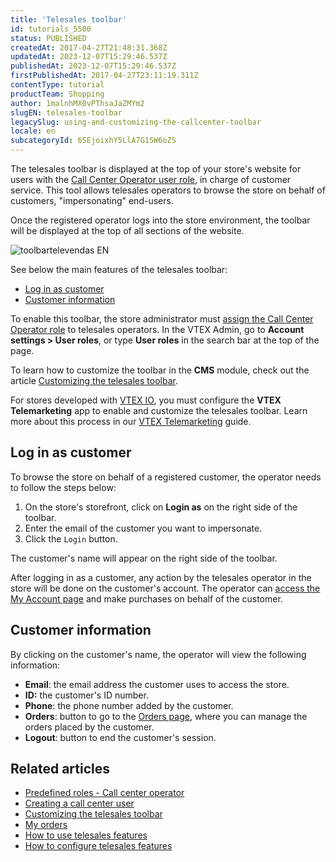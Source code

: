 ```yaml
---
title: 'Telesales toolbar'
id: tutorials_5500
status: PUBLISHED
createdAt: 2017-04-27T21:48:31.368Z
updatedAt: 2023-12-07T15:29:46.537Z
publishedAt: 2023-12-07T15:29:46.537Z
firstPublishedAt: 2017-04-27T23:11:19.311Z
contentType: tutorial
productTeam: Shopping
author: 1malnhMX0vPThsaJaZMYm2
slugEN: telesales-toolbar
legacySlug: using-and-customizing-the-callcenter-toolbar
locale: en
subcategoryId: 6SEjoixhY5LlA7G15W6oZS
---
```


The telesales toolbar is displayed at the top of your store's website for users with the [Call Center Operator user role](https://help.vtex.com/pt/tutorial/como-criar-um-usuario-de-televendas--frequentlyAskedQuestions_4227), in charge of customer service. This tool allows telesales operators to browse the store on behalf of customers, "impersonating" end-users.

Once the registered operator logs into the store environment, the toolbar will be displayed at the top of all sections of the website.

![toolbartelevendas EN](//images.ctfassets.net/alneenqid6w5/5ed5A8G266JqwpCaYAyDdI/ab7894a0dc03568e5e1745a0adbec2f3/toolbartelevendas_EN.png)

See below the main features of the telesales toolbar:
*   [Log in as customer](#log-in-as-customer)
*   [Customer information](#customer-information)

To enable this toolbar, the store administrator must [assign the Call Center Operator role](https://help.vtex.com/en/faq/como-criar-um-usuario-de-televendas) to telesales operators. In the VTEX Admin, go to **Account settings > User roles**, or type **User roles** in the search bar at the top of the page.

To learn how to customize the toolbar in the **CMS** module, check out the article [Customizing the telesales toolbar](https://help.vtex.com/en/tutorial/customizar-a-toolbar-de-televendas--1XEz1zqO3KyIuwC4asUsOg).

<div class="alert alert-warning">
<p>For stores developed with <a href="https://developers.vtex.com/vtex-developer-docs/docs/what-is-vtex-io">VTEX IO</a>, you must configure the <strong>VTEX Telemarketing</strong> app to enable and customize the telesales toolbar. Learn more about this process in our <a href="https://developers.vtex.com/vtex-developer-docs/docs/vtex-telemarketing">VTEX Telemarketing</a> guide.
</p>
</div>

## Log in as customer

To browse the store on behalf of a registered customer, the operator needs to follow the steps below:

1. On the store's storefront, click on **Login as** on the right side of the toolbar.
2. Enter the email of the customer you want to impersonate.
3. Click the `Login` button.

The customer's name will appear on the right side of the toolbar.

After logging in as a customer, any action by the telesales operator in the store will be done on the customer's account. The operator can [access the My Account page](https://help.vtex.com/en/tutorial/how-does-my-account-work--2BQ3GiqhqGJTXsWVuio3Xh#orders) and make purchases on behalf of the customer.

## Customer information

By clicking on the customer's name, the operator will view the following information:

*   **Email**: the email address the customer uses to access the store.
*   **ID:** the customer's ID number.
*   **Phone**: the phone number added by the customer.
*   **Orders**: button to go to the [Orders page](https://help.vtex.com/en/tutorial/how-does-my-account-work--2BQ3GiqhqGJTXsWVuio3Xh#pedidos), where you can manage the orders placed by the customer.
*   **Logout**: button to end the customer's session.

## Related articles

* [Predefined roles - Call center operator](https://help.vtex.com/en/tutorial/predefined-roles--jGDurZKJHvHJS13LnO7Dy#call-center-operator)
* [Creating a call center user](https://help.vtex.com/en/tutorial/how-can-i-create-callcenter-user--frequentlyAskedQuestions_4227)
* [Customizing the telesales toolbar](https://help.vtex.com/en/tutorial/customizar-a-toolbar-de-televendas--1XEz1zqO3KyIuwC4asUsOg)
* [My orders](https://help.vtex.com/pt/tutorial/how-does-my-account-work--2BQ3GiqhqGJTXsWVuio3Xh#pedidos)
* [How to use telesales features](https://help.vtex.com/en/tutorial/funcionalidades-de-televendas--UqhiccIRIK2KD0OqkzJaS)
* [How to configure telesales features](https://help.vtex.com/en/tutorial/como-configurar-as-funcionalidades-de-televendas--76FNgQP2Glc4umMJ5Yr50R)
